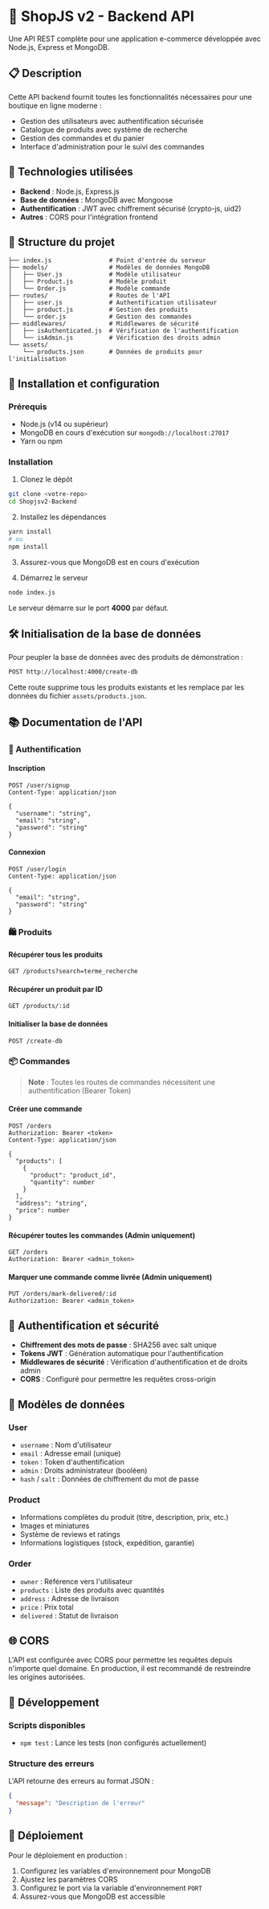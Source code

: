 # 🛒 ShopJS v2 - Backend API

Une API REST complète pour une application e-commerce développée avec Node.js, Express et MongoDB.

## 📋 Description

Cette API backend fournit toutes les fonctionnalités nécessaires pour une boutique en ligne moderne :

- Gestion des utilisateurs avec authentification sécurisée
- Catalogue de produits avec système de recherche
- Gestion des commandes et du panier
- Interface d'administration pour le suivi des commandes

## 🚀 Technologies utilisées

- **Backend** : Node.js, Express.js
- **Base de données** : MongoDB avec Mongoose
- **Authentification** : JWT avec chiffrement sécurisé (crypto-js, uid2)
- **Autres** : CORS pour l'intégration frontend

## 📁 Structure du projet

```
├── index.js                # Point d'entrée du serveur
├── models/                 # Modèles de données MongoDB
│   ├── User.js             # Modèle utilisateur
│   ├── Product.js          # Modèle produit
│   └── Order.js            # Modèle commande
├── routes/                 # Routes de l'API
│   ├── user.js             # Authentification utilisateur
│   ├── product.js          # Gestion des produits
│   └── order.js            # Gestion des commandes
├── middlewares/            # Middlewares de sécurité
│   ├── isAuthenticated.js  # Vérification de l'authentification
│   └── isAdmin.js          # Vérification des droits admin
└── assets/
    └── products.json       # Données de produits pour l'initialisation
```

## 🔧 Installation et configuration

### Prérequis

- Node.js (v14 ou supérieur)
- MongoDB en cours d'exécution sur `mongodb://localhost:27017`
- Yarn ou npm

### Installation

1. Clonez le dépôt

```bash
git clone <votre-repo>
cd Shopjsv2-Backend
```

2. Installez les dépendances

```bash
yarn install
# ou
npm install
```

3. Assurez-vous que MongoDB est en cours d'exécution

4. Démarrez le serveur

```bash
node index.js
```

Le serveur démarre sur le port **4000** par défaut.

## 🛠️ Initialisation de la base de données

Pour peupler la base de données avec des produits de démonstration :

```bash
POST http://localhost:4000/create-db
```

Cette route supprime tous les produits existants et les remplace par les données du fichier `assets/products.json`.

## 📚 Documentation de l'API

### 👤 Authentification

#### Inscription

```
POST /user/signup
Content-Type: application/json

{
  "username": "string",
  "email": "string",
  "password": "string"
}
```

#### Connexion

```
POST /user/login
Content-Type: application/json

{
  "email": "string",
  "password": "string"
}
```

### 🛍️ Produits

#### Récupérer tous les produits

```
GET /products?search=terme_recherche
```

#### Récupérer un produit par ID

```
GET /products/:id
```

#### Initialiser la base de données

```
POST /create-db
```

### 📦 Commandes

> **Note** : Toutes les routes de commandes nécessitent une authentification (Bearer Token)

#### Créer une commande

```
POST /orders
Authorization: Bearer <token>
Content-Type: application/json

{
  "products": [
    {
      "product": "product_id",
      "quantity": number
    }
  ],
  "address": "string",
  "price": number
}
```

#### Récupérer toutes les commandes (Admin uniquement)

```
GET /orders
Authorization: Bearer <admin_token>
```

#### Marquer une commande comme livrée (Admin uniquement)

```
PUT /orders/mark-delivered/:id
Authorization: Bearer <admin_token>
```

## 🔐 Authentification et sécurité

- **Chiffrement des mots de passe** : SHA256 avec salt unique
- **Tokens JWT** : Génération automatique pour l'authentification
- **Middlewares de sécurité** : Vérification d'authentification et de droits admin
- **CORS** : Configuré pour permettre les requêtes cross-origin

## 👥 Modèles de données

### User

- `username` : Nom d'utilisateur
- `email` : Adresse email (unique)
- `token` : Token d'authentification
- `admin` : Droits administrateur (booléen)
- `hash` / `salt` : Données de chiffrement du mot de passe

### Product

- Informations complètes du produit (titre, description, prix, etc.)
- Images et miniatures
- Système de reviews et ratings
- Informations logistiques (stock, expédition, garantie)

### Order

- `owner` : Référence vers l'utilisateur
- `products` : Liste des produits avec quantités
- `address` : Adresse de livraison
- `price` : Prix total
- `delivered` : Statut de livraison

## 🌐 CORS

L'API est configurée avec CORS pour permettre les requêtes depuis n'importe quel domaine. En production, il est recommandé de restreindre les origines autorisées.

## 📝 Développement

### Scripts disponibles

- `npm test` : Lance les tests (non configurés actuellement)

### Structure des erreurs

L'API retourne des erreurs au format JSON :

```json
{
  "message": "Description de l'erreur"
}
```

## 🚀 Déploiement

Pour le déploiement en production :

1. Configurez les variables d'environnement pour MongoDB
2. Ajustez les paramètres CORS
3. Configurez le port via la variable d'environnement `PORT`
4. Assurez-vous que MongoDB est accessible
